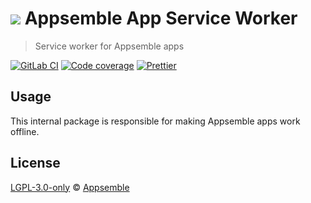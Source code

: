 # ![](https://gitlab.com/appsemble/appsemble/-/raw/0.20.21/config/assets/logo.svg) Appsemble App Service Worker

> Service worker for Appsemble apps

[![GitLab CI](https://gitlab.com/appsemble/appsemble/badges/0.20.21/pipeline.svg)](https://gitlab.com/appsemble/appsemble/-/releases/0.20.21)
[![Code coverage](https://codecov.io/gl/appsemble/appsemble/branch/0.20.21/graph/badge.svg)](https://codecov.io/gl/appsemble/appsemble)
[![Prettier](https://img.shields.io/badge/code_style-prettier-ff69b4.svg)](https://prettier.io)

## Usage

This internal package is responsible for making Appsemble apps work offline.

## License

[LGPL-3.0-only](https://gitlab.com/appsemble/appsemble/-/blob/0.20.21/LICENSE.md) ©
[Appsemble](https://appsemble.com)
